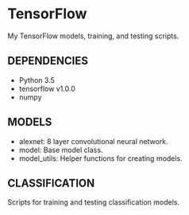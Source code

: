 # TensorFlow
My TensorFlow models, training, and testing scripts.

## DEPENDENCIES
  - Python 3.5
  - tensorflow v1.0.0
  - numpy

## MODELS
  - alexnet: 8 layer convolutional neural network.
  - model: Base model class.
  - model_utils: Helper functions for creating models.

## CLASSIFICATION
Scripts for training and testing classification models.

